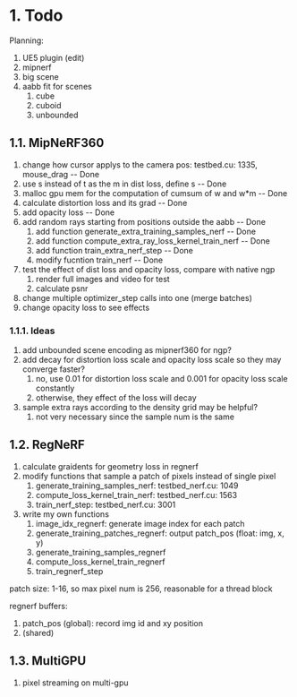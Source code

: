# 1. Todo
Planning:
1. UE5 plugin (edit)
2. mipnerf
3. big scene
4. aabb fit for scenes
   1. cube
   2. cuboid
   3. unbounded
## 1.1. MipNeRF360
1. change how cursor applys to the camera pos: testbed.cu: 1335, mouse_drag -- Done
2. use s instead of t as the m in dist loss, define s -- Done
3. malloc gpu mem for the computation of cumsum of w and w*m -- Done
4. calculate distortion loss and its grad -- Done
5. add opacity loss -- Done
6. add random rays starting from positions outside the aabb -- Done
   1. add function generate_extra_training_samples_nerf -- Done
   2. add function compute_extra_ray_loss_kernel_train_nerf -- Done
   3. add function train_extra_nerf_step -- Done
   4. modify fucntion train_nerf -- Done
7. test the effect of dist loss and opacity loss, compare with native ngp
   1. render full images and video for test
   2. calculate psnr
8. change multiple optimizer_step calls into one (merge batches)
9. change opacity loss to see effects

### 1.1.1. Ideas
1. add unbounded scene encoding as mipnerf360 for ngp?
2. add decay for distortion loss scale and opacity loss scale so they may converge faster?
   1. no, use 0.01 for distortion loss scale and 0.001 for opacity loss scale constantly
   2. otherwise, they effect of the loss will decay
3. sample extra rays according to the density grid may be helpful?
   1. not very necessary since the sample num is the same

## 1.2. RegNeRF
1. calculate graidents for geometry loss in regnerf
2. modify functions that sample a patch of pixels instead of single pixel
   1. generate_training_samples_nerf: testbed_nerf.cu: 1049
   2. compute_loss_kernel_train_nerf: testbed_nerf.cu: 1563
   3. train_nerf_step: testbed_nerf.cu: 3001
3. write my own functions
   1. image_idx_regnerf: generate image index for each patch
   2. generate_training_patches_regnerf: output patch_pos (float: img, x, y)
   3. generate_training_samples_regnerf
   4. compute_loss_kernel_train_regnerf
   5. train_regnerf_step

patch size: 1-16, so max pixel num is 256, reasonable for a thread block

regnerf buffers:
1. patch_pos (global): record img id and xy position
2. (shared)

## 1.3. MultiGPU
1. pixel streaming on multi-gpu
